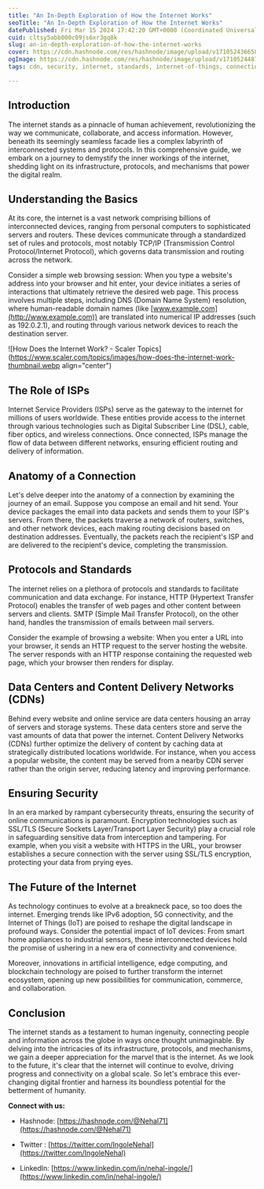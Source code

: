```yaml
---
title: "An In-Depth Exploration of How the Internet Works"
seoTitle: "An In-Depth Exploration of How the Internet Works"
datePublished: Fri Mar 15 2024 17:42:20 GMT+0000 (Coordinated Universal Time)
cuid: cltsy5abb000c09js6xr3gq8k
slug: an-in-depth-exploration-of-how-the-internet-works
cover: https://cdn.hashnode.com/res/hashnode/image/upload/v1710524366583/3979934a-44b4-4ffc-a7a6-11fceadd5c91.png
ogImage: https://cdn.hashnode.com/res/hashnode/image/upload/v1710524487302/c8d2018f-fed2-43be-8c68-49df7ab16a09.png
tags: cdn, security, internet, standards, internet-of-things, connection, 2articles1week, protocols, isps

---
```


## Introduction

The internet stands as a pinnacle of human achievement, revolutionizing the way we communicate, collaborate, and access information. However, beneath its seemingly seamless facade lies a complex labyrinth of interconnected systems and protocols. In this comprehensive guide, we embark on a journey to demystify the inner workings of the internet, shedding light on its infrastructure, protocols, and mechanisms that power the digital realm.

## Understanding the Basics

At its core, the internet is a vast network comprising billions of interconnected devices, ranging from personal computers to sophisticated servers and routers. These devices communicate through a standardized set of rules and protocols, most notably TCP/IP (Transmission Control Protocol/Internet Protocol), which governs data transmission and routing across the network.

Consider a simple web browsing session: When you type a website's address into your browser and hit enter, your device initiates a series of interactions that ultimately retrieve the desired web page. This process involves multiple steps, including DNS (Domain Name System) resolution, where human-readable domain names (like [www.example.com](http://www.example.com)) are translated into numerical IP addresses (such as 192.0.2.1), and routing through various network devices to reach the destination server.

![How Does the Internet Work? - Scaler Topics](https://www.scaler.com/topics/images/how-does-the-internet-work-thumbnail.webp align="center")

## The Role of ISPs

Internet Service Providers (ISPs) serve as the gateway to the internet for millions of users worldwide. These entities provide access to the internet through various technologies such as Digital Subscriber Line (DSL), cable, fiber optics, and wireless connections. Once connected, ISPs manage the flow of data between different networks, ensuring efficient routing and delivery of information.

## Anatomy of a Connection

Let's delve deeper into the anatomy of a connection by examining the journey of an email. Suppose you compose an email and hit send. Your device packages the email into data packets and sends them to your ISP's servers. From there, the packets traverse a network of routers, switches, and other network devices, each making routing decisions based on destination addresses. Eventually, the packets reach the recipient's ISP and are delivered to the recipient's device, completing the transmission.

## Protocols and Standards

The internet relies on a plethora of protocols and standards to facilitate communication and data exchange. For instance, HTTP (Hypertext Transfer Protocol) enables the transfer of web pages and other content between servers and clients. SMTP (Simple Mail Transfer Protocol), on the other hand, handles the transmission of emails between mail servers.

Consider the example of browsing a website: When you enter a URL into your browser, it sends an HTTP request to the server hosting the website. The server responds with an HTTP response containing the requested web page, which your browser then renders for display.

## Data Centers and Content Delivery Networks (CDNs)

Behind every website and online service are data centers housing an array of servers and storage systems. These data centers store and serve the vast amounts of data that power the internet. Content Delivery Networks (CDNs) further optimize the delivery of content by caching data at strategically distributed locations worldwide. For instance, when you access a popular website, the content may be served from a nearby CDN server rather than the origin server, reducing latency and improving performance.

## Ensuring Security

In an era marked by rampant cybersecurity threats, ensuring the security of online communications is paramount. Encryption technologies such as SSL/TLS (Secure Sockets Layer/Transport Layer Security) play a crucial role in safeguarding sensitive data from interception and tampering. For example, when you visit a website with HTTPS in the URL, your browser establishes a secure connection with the server using SSL/TLS encryption, protecting your data from prying eyes.

## The Future of the Internet

As technology continues to evolve at a breakneck pace, so too does the internet. Emerging trends like IPv6 adoption, 5G connectivity, and the Internet of Things (IoT) are poised to reshape the digital landscape in profound ways. Consider the potential impact of IoT devices: From smart home appliances to industrial sensors, these interconnected devices hold the promise of ushering in a new era of connectivity and convenience.

Moreover, innovations in artificial intelligence, edge computing, and blockchain technology are poised to further transform the internet ecosystem, opening up new possibilities for communication, commerce, and collaboration.

## Conclusion

The internet stands as a testament to human ingenuity, connecting people and information across the globe in ways once thought unimaginable. By delving into the intricacies of its infrastructure, protocols, and mechanisms, we gain a deeper appreciation for the marvel that is the internet. As we look to the future, it's clear that the internet will continue to evolve, driving progress and connectivity on a global scale. So let's embrace this ever-changing digital frontier and harness its boundless potential for the betterment of humanity.

**Connect with us:**

* Hashnode: [https://hashnode.com/@Nehal71](https://hashnode.com/@Nehal71)
    
* Twitter : [https://twitter.com/IngoleNehal](https://twitter.com/IngoleNehal)
    
* LinkedIn: [https://www.linkedin.com/in/nehal-ingole/](https://www.linkedin.com/in/nehal-ingole/)